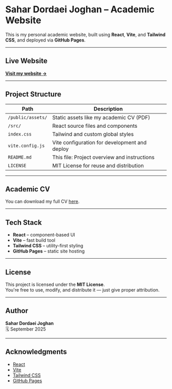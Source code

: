 # Sahar Dordaei Joghan – Academic Website

This is my personal academic website, built using **React**, **Vite**, and **Tailwind CSS**, and deployed via **GitHub Pages**.

---

## Live Website

**[Visit my website →](https://SaharDordaei.github.io)**

---

## Project Structure

| Path                        | Description                                    |
|----------------------------|------------------------------------------------|
| `/public/assets/`          | Static assets like my academic CV (PDF)        |
| `/src/`                    | React source files and components              |
| `index.css`                | Tailwind and custom global styles              |
| `vite.config.js`           | Vite configuration for development and deploy  |
| `README.md`                | This file: Project overview and instructions   |
| `LICENSE`                  | MIT License for reuse and distribution         |

---

## Academic CV

You can download my full CV [here](https://SaharDordaei.github.io/assets/(Sahar%20DORDAEI%20JOGHAN)%20CV.pdf).

---

## Tech Stack

- **React** – component-based UI
- **Vite** – fast build tool
- **Tailwind CSS** – utility-first styling
- **GitHub Pages** – static site hosting

---

## License

This project is licensed under the **MIT License**.  
You're free to use, modify, and distribute it — just give proper attribution.

---

## Author

**Sahar Dordaei Joghan**  
🗓️ September 2025

---

## Acknowledgments

- [React](https://react.dev/)
- [Vite](https://vitejs.dev/)
- [Tailwind CSS](https://tailwindcss.com/)
- [GitHub Pages](https://pages.github.com/)